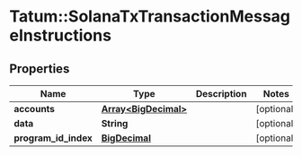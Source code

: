 # Tatum::SolanaTxTransactionMessageInstructions

## Properties
Name | Type | Description | Notes
------------ | ------------- | ------------- | -------------
**accounts** | [**Array&lt;BigDecimal&gt;**](BigDecimal.md) |  | [optional] 
**data** | **String** |  | [optional] 
**program_id_index** | [**BigDecimal**](BigDecimal.md) |  | [optional] 

